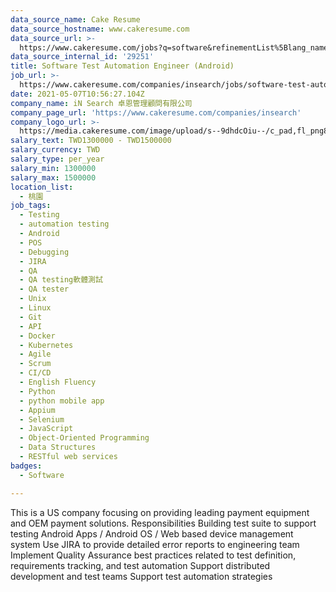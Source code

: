 ```yaml
---
data_source_name: Cake Resume
data_source_hostname: www.cakeresume.com
data_source_url: >-
  https://www.cakeresume.com/jobs?q=software&refinementList%5Blang_name%5D%5B0%5D=English&refinementList%5Bsalary_type%5D=per_year&range%5Bsalary_range%5D%5Bmin%5D=1000000&page=2
data_source_internal_id: '29251'
title: Software Test Automation Engineer (Android)
job_url: >-
  https://www.cakeresume.com/companies/insearch/jobs/software-test-automation-engineer-android
date: 2021-05-07T10:56:27.104Z
company_name: iN Search 卓恩管理顧問有限公司
company_page_url: 'https://www.cakeresume.com/companies/insearch'
company_logo_url: >-
  https://media.cakeresume.com/image/upload/s--9dhdcOiu--/c_pad,fl_png8,h_200,w_200/v1610522688/ppnzb1veba43cha2rznf.png
salary_text: TWD1300000 - TWD1500000
salary_currency: TWD
salary_type: per_year
salary_min: 1300000
salary_max: 1500000
location_list:
  - 桃園
job_tags:
  - Testing
  - automation testing
  - Android
  - POS
  - Debugging
  - JIRA
  - QA
  - QA testing軟體測試
  - QA tester
  - Unix
  - Linux
  - Git
  - API
  - Docker
  - Kubernetes
  - Agile
  - Scrum
  - CI/CD
  - English Fluency
  - Python
  - python mobile app
  - Appium
  - Selenium
  - JavaScript
  - Object-Oriented Programming
  - Data Structures
  - RESTful web services
badges:
  - Software

---
```


This is a US company focusing on providing leading payment equipment and OEM payment solutions. Responsibilities Building test suite to support testing Android Apps / Android OS / Web based device management system Use JIRA to provide detailed error reports to engineering team Implement Quality Assurance best practices related to test definition, requirements tracking, and test automation Support distributed development and test teams Support test automation strategies